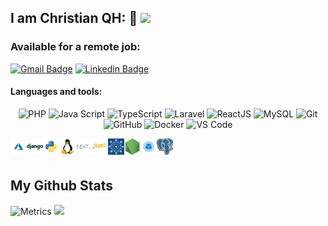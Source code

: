 ## I am Christian QH: 👋 ![](https://komarev.com/ghpvc/?username=your-github-username&color=green)

### Available for a remote job:
[![Gmail Badge](https://img.shields.io/badge/christian.quispeh@gmail.com-c14438?style=flat&logo=Gmail&logoColor=white&link=mailto:christian.quispeh@gmail.com)](mailto:christian.quispeh@gmail.com)
[![Linkedin Badge](https://img.shields.io/badge/-Christian%20QH-0072b1?style=flat&logo=Linkedin&logoColor=white&link=https://linkedin.com/in/oxicode/)](https://linkedin.com/in/oxicode/) 
<br>
</p>
 
#### Languages and tools:
<p align="center">
    <img src="https://img.shields.io/badge/-PHP-777BB4?style=for-the-badge&logo=php&logoColor=white" alt="PHP">
    <img src="https://img.shields.io/badge/-JavaScript-F7DF1E?style=for-the-badge&logo=javascript&logoColor=white" alt="Java Script">
    <img src="https://img.shields.io/badge/-TypeScript-007ACC?style=for-the-badge&logo=typescript&logoColor=white" alt="TypeScript">
    <img src="https://img.shields.io/badge/-Laravel-FF2D20?style=for-the-badge&logo=laravel&logoColor=white" alt="Laravel">
    <img src="https://img.shields.io/badge/-Reactjs-4FC08D?style=for-the-badge&logo=react&logoColor=white" alt="ReactJS">
    <img src="https://img.shields.io/badge/-MySQL-4479A1?style=for-the-badge&logo=mysql&logoColor=white" alt="MySQL">
    <img src="https://img.shields.io/badge/-Git-F05032?style=for-the-badge&logo=git&logoColor=white" alt="Git">
    <img src="https://img.shields.io/badge/-Github-181717?style=for-the-badge&logo=github&logoColor=white" alt="GitHub">
    <img src="https://img.shields.io/badge/-Docker-2496ED?style=for-the-badge&logo=docker&logoColor=white" alt="Docker">
    <img src="https://img.shields.io/badge/-VS_Code-007ACC?style=for-the-badge&logo=visual-studio-code&logoColor=white" alt="VS Code">
</p>

<img align="left" width="26px" src="https://raw.githubusercontent.com/github/explore/80688e429a7d4ef2fca1e82350fe8e3517d3494d/topics/azure/azure.png" />
<img align="left" width="26px" src="https://raw.githubusercontent.com/github/explore/master/topics/django/django.png" />
<img align="left" width="26px" src="https://raw.githubusercontent.com/github/explore/master/topics/python/python.png" />
<img align="left" width="26px" src="https://raw.githubusercontent.com/github/explore/master/topics/linux/linux.png" />
<img align="left" width="26px" src="https://raw.githubusercontent.com/github/explore/master/topics/nextjs/nextjs.png" />
<img align="left" width="26px" src="https://raw.githubusercontent.com/github/explore/master/topics/babel/babel.png" />
<img align="left" width="26px" src="https://raw.githubusercontent.com/github/explore/master/topics/blockchain/blockchain.png" />
<img align="left" width="26px" src="https://raw.githubusercontent.com/github/explore/master/topics/nodejs/nodejs.png" />
<img align="left" width="26px" src="https://raw.githubusercontent.com/github/explore/master/topics/webpack/webpack.png" />
<img align="left" width="26px" src="https://raw.githubusercontent.com/github/explore/80688e429a7d4ef2fca1e82350fe8e3517d3494d/topics/postgresql/postgresql.png" /> 


<br><br>
## My Github Stats

![Metrics](https://metrics.lecoq.io/oxicode?template=classic&followup=1&isocalendar=1&stars=1&languages=1&isocalendar.duration=half-year&stars.limit=4&config.timezone=America%2FLima)
![](https://hit.yhype.me/github/profile?user_id=1320709)
